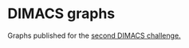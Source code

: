 # DIMACS graphs

Graphs published for the [second DIMACS challenge.](http://archive.dimacs.rutgers.edu/Challenges/)
